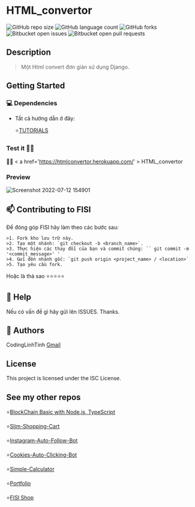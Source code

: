 # HTML_convertor

![GitHub repo size](https://img.shields.io/github/repo-size/codinglinhtinh/HTML_convertor?style=for-the-badge)
![GitHub language count](https://img.shields.io/github/languages/count/codinglinhtinh/HTML_convertor?style=for-the-badge)
![GitHub forks](https://img.shields.io/github/forks/codinglinhtinh/HTML_convertor?style=for-the-badge)
![Bitbucket open issues](https://img.shields.io/bitbucket/issues/codinglinhtinh/HTML_convertor?style=for-the-badge)
![Bitbucket open pull requests](https://img.shields.io/bitbucket/pr-raw/codinglinhtinh/HTML_convertor?style=for-the-badge)

## Description
>Một Html convert đơn giản sử dụng Django.

## Getting Started
### 💻 Dependencies

* Tất cả hướng dẫn ở đây:

    ⭐<a href='https://rectangular-chess-d15.notion.site/HTML-CONVERTOR-322f9c352e3a4730a15309439bb73215'>TUTORIALS</a>
    
### Test it 🍑🍑
🍑🍑 < a href='https://htmlconvertor.herokuapp.com/' > HTML_convertor </a>

### Preview
![Screenshot 2022-07-12 154901](https://user-images.githubusercontent.com/92833984/178450455-b6e74bc5-fc56-4dc4-ae95-f10d5a6aace3.png)

## 📫 Contributing to FISI
Để đóng góp FISI hãy làm theo các bước sau:

    >1. Fork kho lưu trữ này.
    >2. Tạo một nhánh: `git checkout -b <branch_name>`.
    >3. Thực hiện các thay đổi của bạn và commit chúng: `` git commit -m '<commit_message>' '
    >4. Gửi đến nhánh gốc: `git push origin <project_name> / <location>`
    >5. Tạo yêu cầu fork.

Hoặc là thả sao ⭐⭐⭐⭐⭐

## 🔎 Help

Nếu có vấn đề gì hãy gửi lên ISSUES.
Thanks.

## 🧐 Authors

CodingLinhTinh 
[Gmail](ngocquachgamedevz@gmail.com)


## License

This project is licensed under the ISC License.

## See my other repos
⭐<a href="https://github.com/CodingLinhTinh/Node.js-blockchain-basic.git">BlockChain Basic with Node.js, TypeScript</a>

⭐<a href="https://github.com/CodingLinhTinh/Slim-Shopping-Cart.git">Slim-Shopping-Cart</a>

⭐<a href="https://github.com/CodingLinhTinh/Instagram-Auto-Follow-Bot.git">Instagram-Auto-Follow-Bot</a>

⭐<a href="https://github.com/CodingLinhTinh/Cookies-Auto-Clicking-Bot.git">Cookies-Auto-Clicking-Bot</a>

⭐<a href="https://github.com/CodingLinhTinh/Simple-Calculator.git">Simple-Calculator</a>

⭐<a href="https://github.com/CodingLinhTinh/Portfolio.git">Portfolio</a>

⭐<a href="https://github.com/CodingLinhTinh/FISI.git">FISI Shop</a>
